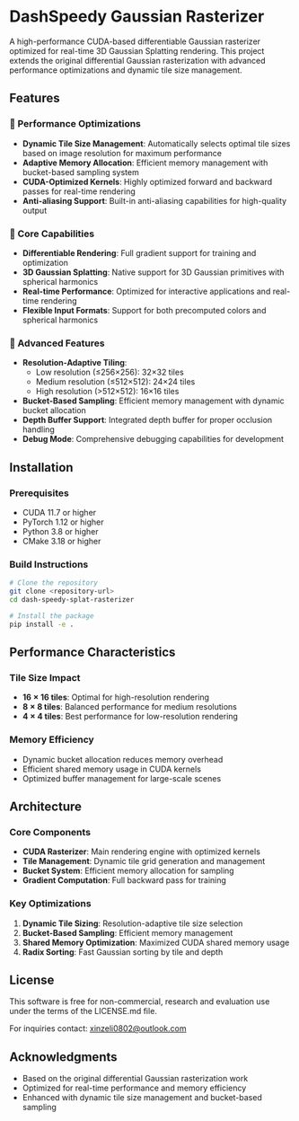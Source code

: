 # DashSpeedy Gaussian Rasterizer

A high-performance CUDA-based differentiable Gaussian rasterizer optimized for real-time 3D Gaussian Splatting rendering. This project extends the original differential Gaussian rasterization with advanced performance optimizations and dynamic tile size management.

## Features

### 🚀 Performance Optimizations
- **Dynamic Tile Size Management**: Automatically selects optimal tile sizes based on image resolution for maximum performance
- **Adaptive Memory Allocation**: Efficient memory management with bucket-based sampling system
- **CUDA-Optimized Kernels**: Highly optimized forward and backward passes for real-time rendering
- **Anti-aliasing Support**: Built-in anti-aliasing capabilities for high-quality output

### 🎯 Core Capabilities
- **Differentiable Rendering**: Full gradient support for training and optimization
- **3D Gaussian Splatting**: Native support for 3D Gaussian primitives with spherical harmonics
- **Real-time Performance**: Optimized for interactive applications and real-time rendering
- **Flexible Input Formats**: Support for both precomputed colors and spherical harmonics

### 🔧 Advanced Features
- **Resolution-Adaptive Tiling**: 
  - Low resolution (≤256×256): 32×32 tiles
  - Medium resolution (≤512×512): 24×24 tiles  
  - High resolution (>512×512): 16×16 tiles
- **Bucket-Based Sampling**: Efficient memory management with dynamic bucket allocation
- **Depth Buffer Support**: Integrated depth buffer for proper occlusion handling
- **Debug Mode**: Comprehensive debugging capabilities for development

## Installation

### Prerequisites
- CUDA 11.7 or higher
- PyTorch 1.12 or higher
- Python 3.8 or higher
- CMake 3.18 or higher

### Build Instructions

```bash
# Clone the repository
git clone <repository-url>
cd dash-speedy-splat-rasterizer

# Install the package
pip install -e .
```

## Performance Characteristics

### Tile Size Impact
- **$16 \times 16$ tiles**: Optimal for high-resolution rendering
- **$8 \times 8$ tiles**: Balanced performance for medium resolutions
- **$4 \times 4$ tiles**: Best performance for low-resolution rendering

### Memory Efficiency
- Dynamic bucket allocation reduces memory overhead
- Efficient shared memory usage in CUDA kernels
- Optimized buffer management for large-scale scenes

## Architecture

### Core Components
- **CUDA Rasterizer**: Main rendering engine with optimized kernels
- **Tile Management**: Dynamic tile grid generation and management
- **Bucket System**: Efficient memory allocation for sampling
- **Gradient Computation**: Full backward pass for training

### Key Optimizations
1. **Dynamic Tile Sizing**: Resolution-adaptive tile size selection
2. **Bucket-Based Sampling**: Efficient memory management
3. **Shared Memory Optimization**: Maximized CUDA shared memory usage
4. **Radix Sorting**: Fast Gaussian sorting by tile and depth

## License

This software is free for non-commercial, research and evaluation use under the terms of the LICENSE.md file.

For inquiries contact: xinzeli0802@outlook.com

## Acknowledgments

- Based on the original differential Gaussian rasterization work
- Optimized for real-time performance and memory efficiency
- Enhanced with dynamic tile size management and bucket-based sampling
